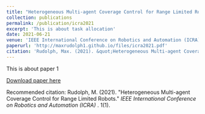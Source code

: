 ```yaml
---
title: "Heterogeneous Multi-agent Coverage Control for Range Limited Robots"
collection: publications
permalink: /publication/icra2021
excerpt: 'This is about task allocation'
date: 2021-06-21
venue: 'IEEE International Conference on Robotics and Automation (ICRA)'
paperurl: 'http://maxrudolph1.github.io/files/icra2021.pdf'
citation: 'Rudolph, Max. (2021). &quot;Heterogeneous Multi-agent Coverage Control for Range Limited Robots.&quot; <i>IEEE International Conference on Robotics and Automation (ICRA) 1</i>. 1(1).'
---
```

This is about paper 1

[Download paper here](http://maxrudolph1.github.io/files/icra2021.pdf)

Recommended citation: Rudolph, M. (2021). "Heterogeneous Multi-agent Coverage Control for Range Limited Robots." <i>IEEE International Conference on Robotics and Automation (ICRA) </i>. 1(1).